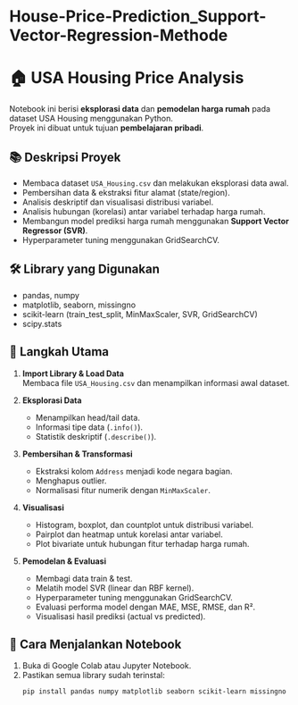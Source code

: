 # House-Price-Prediction_Support-Vector-Regression-Methode
# 🏠 USA Housing Price Analysis

Notebook ini berisi **eksplorasi data** dan **pemodelan harga rumah** pada dataset USA Housing menggunakan Python.  
Proyek ini dibuat untuk tujuan **pembelajaran pribadi**.

## 📚 Deskripsi Proyek

- Membaca dataset `USA_Housing.csv` dan melakukan eksplorasi data awal.
- Pembersihan data & ekstraksi fitur alamat (state/region).
- Analisis deskriptif dan visualisasi distribusi variabel.
- Analisis hubungan (korelasi) antar variabel terhadap harga rumah.
- Membangun model prediksi harga rumah menggunakan **Support Vector Regressor (SVR)**.
- Hyperparameter tuning menggunakan GridSearchCV.

## 🛠️ Library yang Digunakan

- pandas, numpy
- matplotlib, seaborn, missingno
- scikit-learn (train_test_split, MinMaxScaler, SVR, GridSearchCV)
- scipy.stats

## 📝 Langkah Utama

1. **Import Library & Load Data**  
   Membaca file `USA_Housing.csv` dan menampilkan informasi awal dataset.

2. **Eksplorasi Data**  
   - Menampilkan head/tail data.
   - Informasi tipe data (`.info()`).
   - Statistik deskriptif (`.describe()`).

3. **Pembersihan & Transformasi**  
   - Ekstraksi kolom `Address` menjadi kode negara bagian.
   - Menghapus outlier.
   - Normalisasi fitur numerik dengan `MinMaxScaler`.

4. **Visualisasi**  
   - Histogram, boxplot, dan countplot untuk distribusi variabel.
   - Pairplot dan heatmap untuk korelasi antar variabel.
   - Plot bivariate untuk hubungan fitur terhadap harga rumah.

5. **Pemodelan & Evaluasi**  
   - Membagi data train & test.
   - Melatih model SVR (linear dan RBF kernel).
   - Hyperparameter tuning menggunakan GridSearchCV.
   - Evaluasi performa model dengan MAE, MSE, RMSE, dan R².
   - Visualisasi hasil prediksi (actual vs predicted).

## 🚀 Cara Menjalankan Notebook

1. Buka di Google Colab atau Jupyter Notebook.
2. Pastikan semua library sudah terinstal:
   ```bash
   pip install pandas numpy matplotlib seaborn scikit-learn missingno
